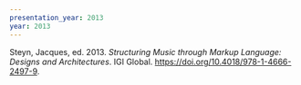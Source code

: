 ```yaml
---
presentation_year: 2013
year: 2013
---
```


Steyn, Jacques, ed. 2013. <i>Structuring Music through Markup Language: Designs and Architectures</i>. IGI Global. <a href="https://doi.org/10.4018/978-1-4666-2497-9">https://doi.org/10.4018/978-1-4666-2497-9</a>.